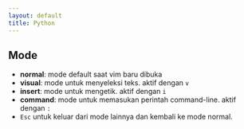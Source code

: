 ```yaml
---
layout: default
title: Python
---
```


## Mode
- **normal**: mode default saat vim baru dibuka
- **visual**: mode untuk menyeleksi teks. aktif dengan `v`
- **insert**: mode untuk mengetik. aktif dengan `i`
- **command**: mode untuk memasukan perintah command-line. aktif dengan `:`
- `Esc` untuk keluar dari mode lainnya dan kembali ke mode normal.
